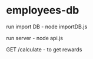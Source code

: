 # employees-db

run import DB - 
node importDB.js

run server - 
node api.js

GET /calculate - to get rewards
